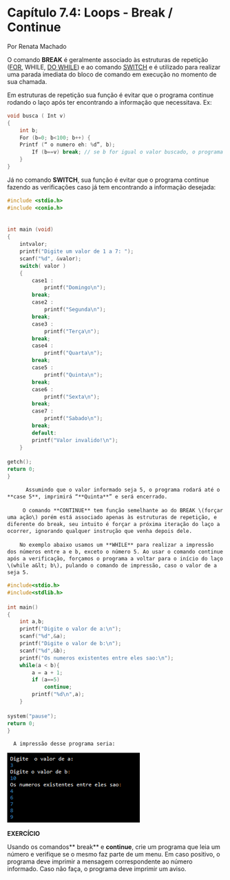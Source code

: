 # **Capítulo 7.4: Loops - Break / Continue**

Por Renata Machado

O comando **BREAK** é geralmente associado às estruturas de repetição \([FOR](https://alexsalgado.gitbooks.io/introducao-a-programacao-em-c/content/capitulo-71-for.html), WHILE, [DO WHILE](https://alexsalgado.gitbooks.io/introducao-a-programacao-em-c/content/capitulo-7-loops-dowhile.html)\) e ao comando [SWITCH](https://alexsalgado.gitbooks.io/introducao-a-programacao-em-c/content/capitulo-62-tomada-de-decisoes-switch.html) e é utilizado para realizar uma parada imediata do bloco de comando em execução no momento de sua chamada.

Em estruturas de repetição sua função é evitar que o programa continue rodando o laço após ter encontrando a informação que necessitava. Ex:

```c
void busca ( Int v)
{
    int b;
    For (b=0; b<100; b++) {
    Printf (“ o numero eh: %d”, b);
        If (b==v) break; // se b for igual o valor buscado, o programa sairá do FOR e continuará com sua execução
    }
}
```

Já no comando **SWITCH**, sua função é evitar que o programa continue fazendo as verificações caso já tem encontrando a informação desejada:

```c
#include <stdio.h>
#include <conio.h>


int main (void)
{
    intvalor;
    printf("Digite um valor de 1 a 7: ");
    scanf("%d", &valor);
    switch( valor )
    {
        case1 :
            printf("Domingo\n");
        break;
        case2 :
            printf("Segunda\n");
        break;
        case3 :
            printf("Terça\n");
        break;
        case4 :
            printf("Quarta\n");
        break;
        case5 :
            printf("Quinta\n");
        break;
        case6 :
            printf("Sexta\n");
        break;
        case7 :
            printf("Sabado\n");
        break;
        default:
        printf("Valor invalido!\n");
    }

getch();
return 0;
}
```

          Assumindo que o valor informado seja 5, o programa rodará até o **case 5**, imprimirá “**Quinta**” e será encerrado.

         O comando **CONTINUE** tem função semelhante ao do BREAK \(forçar uma ação\) porém está associado apenas às estruturas de repetição, e diferente do break, seu intuito é forçar a próxima iteração do laço a ocorrer, ignorando qualquer instrução que venha depois dele.

        No exemplo abaixo usamos um **WHILE** para realizar a impressão dos números entre a e b, exceto o número 5. Ao usar o comando continue após a verificação, forçamos o programa a voltar para o início do laço \(while a&lt; b\), pulando o comando de impressão, caso o valor de a seja 5.



```c
#include<stdio.h>
#include<stdlib.h>

int main()
{
    int a,b;
    printf("Digite o valor de a:\n");
    scanf("%d",&a);
    printf("Digite o valor de b:\n");
    scanf("%d",&b);
    printf("Os numeros existentes entre eles sao:\n");
    while(a < b){
        a = a + 1;
        if (a==5)
            continue;
        printf("%d\n",a);
    }

system("pause");
return 0;
}
```

```
  A impressão desse programa seria:
```

![](/assets/continue.png)

**EXERCÍCIO**

Usando os comandos** break** e **continue**, crie um programa que leia um número e verifique se o mesmo faz parte de um menu. Em caso positivo, o programa deve imprimir a mensagem correspondente ao número informado. Caso não faça, o programa deve imprimir um aviso.

